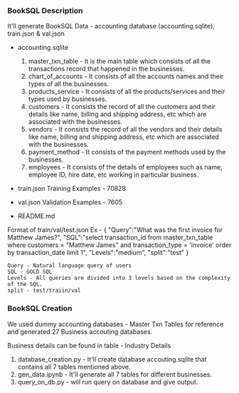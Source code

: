 ### BookSQL Description


It'll generate BookSQL Data - accounting database (accounting.sqlite), train.json & val.json

* accounting.sqlite
    1. master_txn_table - It is the main table which consists of all the transactions record that happened in the businesses.
    2. chart_of_accounts - It consists of all the accounts names and their types of all the businesses.
    3. products_service - It consists of all the products/services and their types used by businesses.
    4. customers - It consists the record of all the customers and their details like name, billing and shipping address, etc which are associated with the businesses.
    5. vendors - It consists the record of all the vendors and their details like name, billing and shipping address, etc which are associated with the businesses.
    6. payment_method - It consists of the payment methods used by the businesses.
    7. employees - It consists of the details of employees such as name, employee ID, hire date, etc working in particular business.

* train.json
    Training Examples - 70828
* val.json
    Validation Examples - 7605
* README.md

Format of train/val/test.json
    Ex - 
    {
        "Query":"What was the first invoice for Matthew James?",
        "SQL":"select transaction_id from master_txn_table where customers = \"Matthew James\" and transaction_type = 'invoice' order by transaction_date limit 1",
        "Levels":"medium",
        "split":"test"
    }

    Query - Natural language query of users
    SQL - GOLD SQL
    Levels - All queries are divided into 3 levels based on the complexity of the SQL. 
    split - test/traiin/val



### BookSQL Creation

We used dummy accounting databases - Master Txn Tables for reference and generated 27 Business accouting databases.

Business details can be found in table - Industry Details

1. database_creation.py - It'll create database accouting.sqlite that contains all 7 tables mentioned above.
2. gen_data.ipynb - It'll generate all 7 tables for different businesses.
3. query_on_db.py - will run query on database and give output.

